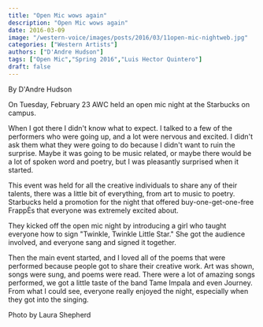 ```yaml
---
title: "Open Mic wows again"
description: "Open Mic wows again"
date: 2016-03-09
image: "/western-voice/images/posts/2016/03/11open-mic-nightweb.jpg"
categories: ["Western Artists"]
authors: ["D'Andre Hudson"]
tags: ["Open Mic","Spring 2016","Luis Hector Quintero"]
draft: false
---
```

By D'Andre Hudson

On Tuesday, February 23 AWC held an open mic night at the Starbucks on campus.

When I got there I didn't know what to expect. I talked to a few of the performers who were going up, and a lot were nervous and excited. I didn't ask them what they were going to do because I didn't want to ruin the surprise. Maybe it was going to be music related, or maybe there would be a lot of spoken word and poetry, but I was pleasantly surprised when it started.

This event was held for all the creative individuals to share any of their talents, there was a little bit of everything, from art to music to poetry. Starbucks held a promotion for the night that offered buy-one-get-one-free FrappÈs that everyone was extremely excited about.

They kicked off the open mic night by introducing a girl who taught everyone how to sign "Twinkle, Twinkle Little Star." She got the audience involved, and everyone sang and signed it together.

Then the main event started, and I loved all of the poems that were performed because people got to share their creative work. Art was shown, songs were sung, and poems were read. There were a lot of amazing songs performed, we got a little taste of the band Tame Impala and even Journey. From what I could see, everyone really enjoyed the night, especially when they got into the singing.

Photo by Laura Shepherd